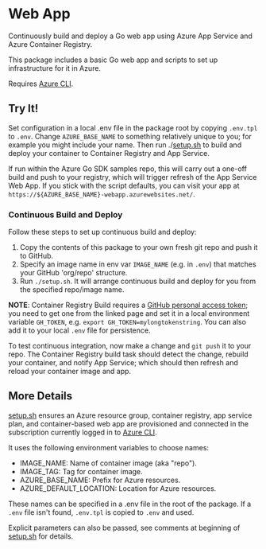 # Web App

Continuously build and deploy a Go web app using Azure App Service and Azure
Container Registry.

This package includes a basic Go web app and scripts to set up infrastructure
for it in Azure.

Requires [Azure CLI][].

## Try It!

Set configuration in a local .env file in the package root by copying
`.env.tpl` to `.env`. Change `AZURE_BASE_NAME` to something relatively unique
to you; for example you might include your name. Then run ./[setup.sh][] to
build and deploy your container to Container Registry and App Service.

If run within the Azure Go SDK samples repo, this will carry out a one-off
build and push to your registry, which will trigger refresh of the App Service
Web App.  If you stick with the script defaults, you can visit your app at
`https://${AZURE_BASE_NAME}-webapp.azurewebsites.net/`.

### Continuous Build and Deploy

Follow these steps to set up continuous build and deploy:

1. Copy the contents of this package to your own fresh git repo and push it to GitHub.
2. Specify an image name in env var `IMAGE_NAME` (e.g. in `.env`) that matches
   your GitHub 'org/repo' structure.
3. Run `./setup.sh`. It will arrange continuous build and deploy for you from
   the specified repo/image name.

**NOTE**: Container Registry Build requires a [GitHub personal access
token](https://github.com/settings/tokens); you need to get one from the linked
page and set it in a local environment variable `GH_TOKEN`, e.g. `export
GH_TOKEN=mylongtokenstring`. You can also add it to your local `.env` file for
persistence.

To test continuous integration, now make a change and `git push` it to your
repo. The Container Registry build task should detect the change, rebuild your
container, and notify App Service; which should then refresh and reload your
container image and app.

## More Details

[setup.sh][] ensures an Azure resource group, container registry, app service
plan, and container-based web app are provisioned and connected in the
subscription currently logged in to [Azure CLI][].

It uses the following environment variables to choose names:

* IMAGE\_NAME: Name of container image (aka "repo").
* IMAGE\_TAG: Tag for container image.
* AZURE\_BASE\_NAME: Prefix for Azure resources.
* AZURE\_DEFAULT\_LOCATION: Location for Azure resources. 

These names can be specified in a .env file in the root of the package. If a
`.env` file isn't found, `.env.tpl` is copied to `.env` and used.

Explicit parameters can also be passed, see comments at beginning of
[setup.sh][] for details.

[Azure CLI]: https://github.com/Azure/azure-cli
[setup.sh]: ./setup.sh
